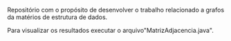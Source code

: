 Repositório com o propósito de desenvolver o trabalho relacionado a grafos da matérios de estrutura de dados.

Para visualizar os resultados executar o arquivo"MatrizAdjacencia.java".